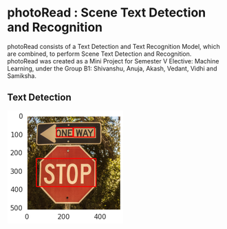 # photoRead : Scene Text Detection and Recognition
photoRead consists of a Text Detection and Text Recognition Model, which are combined, to perform Scene Text Detection and Recognition. photoRead was created as a Mini Project for Semester V Elective: Machine Learning, under the Group B1: Shivanshu, Anuja, Akash, Vedant, Vidhi and Samiksha.

## Text Detection

![detect-1](https://github.com/VedantPandya/photoRead/blob/master/Images/detect-1.png)
